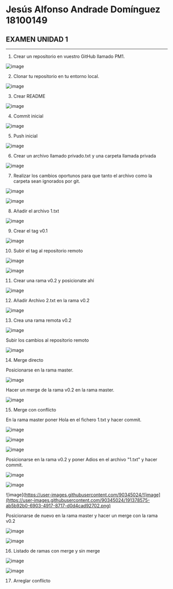 # Jesús Alfonso Andrade Domínguez 18100149

## EXAMEN UNIDAD 1

---

1. Crear un repositorio en vuestro GitHub llamado PM1.

![image](https://user-images.githubusercontent.com/90345024/191371831-5a7588a3-11c3-4557-ab43-9831995037c0.png)

2. Clonar tu repositorio en tu entorno local.

![image](https://user-images.githubusercontent.com/90345024/191371608-27a0778a-6e15-4da2-90d1-aa5d73166775.png)

3. Crear README

![image](https://user-images.githubusercontent.com/90345024/191371918-dfdf8737-ce5d-4d7a-9567-4ff392373f40.png)

4. Commit inicial

![image](https://user-images.githubusercontent.com/90345024/191372293-4a0f3616-e843-4e00-89e1-a13f0f34381d.png)

5. Push inicial

![image](https://user-images.githubusercontent.com/90345024/191373855-757854fa-7c4b-44a1-9a51-8842932a4c8b.png)

6. Crear un archivo llamado privado.txt y una carpeta llamada privada

![image](https://user-images.githubusercontent.com/90345024/191374066-1b6d42f9-9a4d-4454-9130-30e57a11e93a.png)

7. Realizar los cambios oportunos para que tanto el archivo como la carpeta sean ignorados por git.

![image](https://user-images.githubusercontent.com/90345024/191374361-7d88a0ae-cf26-4fb0-a2d7-08bf4a8671eb.png)

![image](https://user-images.githubusercontent.com/90345024/191374578-fb67b7cd-3856-401c-a728-8b368ce33b80.png)

8. Añadir el archivo 1.txt

![image](https://user-images.githubusercontent.com/90345024/191374715-f0a7b467-a1cd-4fc6-8e33-77eafd488e8d.png)

9. Crear el tag v0.1

![image](https://user-images.githubusercontent.com/90345024/191374978-ae6e35b0-df82-4dda-aafe-d66837ad622f.png)

10. Subir el tag al repositorio remoto

![image](https://user-images.githubusercontent.com/90345024/191375119-2454f944-9aae-4315-85dc-1adf1a3e619f.png)

![image](https://user-images.githubusercontent.com/90345024/191375241-ac2f595c-63d4-4d19-88b0-2a06d7cb1f81.png)

11. Crear una rama v0.2 y posicionate ahí

![image](https://user-images.githubusercontent.com/90345024/191375448-977801ef-d106-4390-9a5d-1ef3053677f3.png)

12. Añadir Archivo 2.txt en la rama v0.2

![image](https://user-images.githubusercontent.com/90345024/191375717-b72cf5d8-f8d6-4083-bf15-b623050ed479.png)

13. Crea una rama remota v0.2

![image](https://user-images.githubusercontent.com/90345024/191375879-8dda31e8-e5df-409c-8368-8ea2b1cc4fac.png)

Subir los cambios al repositorio remoto

![image](https://user-images.githubusercontent.com/90345024/191376569-9bccdcad-29fe-4670-8e20-bc0612663574.png)

14. Merge directo

Posicionarse en la rama master.

![image](https://user-images.githubusercontent.com/90345024/191376909-189a0bfb-5256-4e63-8144-bf33d470b59a.png)

Hacer un merge de la rama v0.2 en la rama master.

![image](https://user-images.githubusercontent.com/90345024/191377060-50819ddf-42c8-4595-a58e-5db5fea55a43.png)

15. Merge con conflicto

En la rama master poner Hola en el fichero 1.txt y hacer commit.

![image](https://user-images.githubusercontent.com/90345024/191377242-9368c192-3452-4918-bafa-1c0a91b4808d.png)

![image](https://user-images.githubusercontent.com/90345024/191377191-28f8aff5-2775-43e0-9098-0de035cf386e.png)

![image](https://user-images.githubusercontent.com/90345024/191378447-afee12af-dc54-46be-a6fd-82cfcc9cc181.png)

Posicionarse en la rama v0.2 y poner Adios en el archivo "1.txt" y hacer commit.

![image](https://user-images.githubusercontent.com/90345024/191377398-91bb62a4-c12d-47f9-95cf-c69f6e11fc49.png)

![image](https://user-images.githubusercontent.com/90345024/191377341-005a2c81-c47d-4187-8e97-8aa44797b398.png)

![image](https://user-images.githubusercontent.com/90345024/![image](https://user-images.githubusercontent.com/90345024/191378575-ab5b92b0-6903-4917-8717-d0d4cad92702.png)

Posicionarse de nuevo en la rama master y hacer un merge con la rama v0.2

![image](https://user-images.githubusercontent.com/90345024/191378656-be6407cf-d837-4f34-b7e1-121da0334c38.png)

![image](https://user-images.githubusercontent.com/90345024/191378852-f24f2623-8209-4c9a-a996-a85f4a89c7f4.png)

16. Listado de ramas con merge y sin merge

![image](https://user-images.githubusercontent.com/90345024/191378999-5298c082-5342-485e-b53b-aadb11025060.png)

![image](https://user-images.githubusercontent.com/90345024/191379165-6bb7ff1f-ebd7-4fea-a8c6-6c6ce9cf41dd.png)

17. Arreglar conflicto
